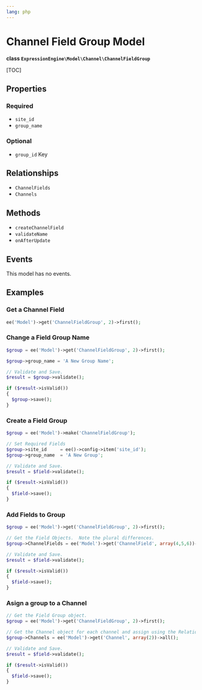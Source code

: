 ```yaml
---
lang: php
---
```


<!--
    This source file is part of the open source project
    ExpressionEngine User Guide (https://github.com/ExpressionEngine/ExpressionEngine-User-Guide)

    @link      https://expressionengine.com/
    @copyright Copyright (c) 2003-2022, Packet Tide, LLC (https://packettide.com)
    @license   https://expressionengine.com/license Licensed under Apache License, Version 2.0
-->

# Channel Field Group Model

**class `ExpressionEngine\Model\Channel\ChannelFieldGroup`**

[TOC]

## Properties

### Required

- `site_id`
- `group_name`

### Optional

- `group_id` Key

## Relationships

- `ChannelFields`
- `Channels`

## Methods

- `createChannelField`
- `validateName`
- `onAfterUpdate`

## Events

This model has no events.

## Examples

### Get a Channel Field

```php
ee('Model')->get('ChannelFieldGroup', 2)->first();
```

### Change a Field Group Name

```php
$group = ee('Model')->get('ChannelFieldGroup', 2)->first();

$group->group_name = 'A New Group Name';

// Validate and Save.
$result = $group->validate();

if ($result->isValid())
{
  $group->save();
}
```

### Create a Field Group

```php
$group = ee('Model')->make('ChannelFieldGroup');

// Set Required Fields
$group->site_id     = ee()->config->item('site_id');
$group->group_name  = 'A New Group';

// Validate and Save.
$result = $field->validate();

if ($result->isValid())
{
  $field->save();
}
```

### Add Fields to Group

```php
$group = ee('Model')->get('ChannelFieldGroup', 2)->first();

// Get the Field Objects.  Note the plural differences.
$group->ChannelFields = ee('Model')->get('ChannelField', array(4,5,6))->all();

// Validate and Save.
$result = $field->validate();

if ($result->isValid())
{
  $field->save();
}
```

### Asign a group to a Channel

```php
// Get the Field Group object.
$group = ee('Model')->get('ChannelFieldGroup', 2)->first();

// Get the Channel object for each channel and assign using the Relationship.
$group->Channels = ee('Model')->get('Channel', array(2))->all();

// Validate and Save.
$result = $field->validate();

if ($result->isValid())
{
  $field->save();
}
```
